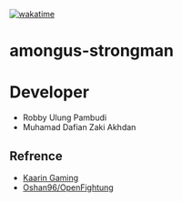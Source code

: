 [![wakatime](https://wakatime.com/badge/github/robbypambudi/amongus-strongman.svg)](https://wakatime.com/badge/github/robbypambudi/amongus-strongman)
# amongus-strongman


# Developer 
- Robby Ulung Pambudi
- Muhamad Dafian Zaki Akhdan 


## Refrence 
- [Kaarin Gaming](https://www.kaaringaming.com/)
- [Oshan96/OpenFightung](https://github.com/Oshan96/OpenFighting)

